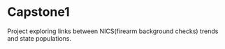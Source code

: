 # Capstone1
Project exploring links between NICS(firearm background checks) trends and state populations.
